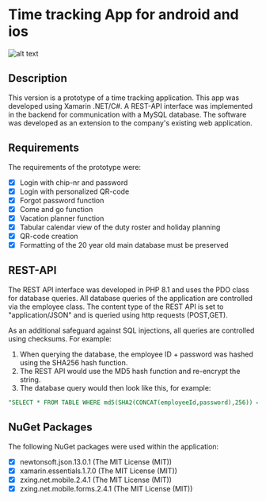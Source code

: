 # Time tracking App for android and ios

![alt text](https://github.com/viktorseidl/zfpaold/blob/main/ZFAAPP/ZFAAPP/ZFAAPP/Images/show.png "Logo Title Text 1")

## Description

This version is a prototype of a time tracking application. This app was developed using Xamarin .NET/C#. A REST-API interface was implemented in the backend for communication with a MySQL database. The software was developed as an extension to the company's existing web application.

## Requirements

The requirements of the prototype were:

- [x] Login with chip-nr and password
- [x] Login with personalized QR-code
- [x] Forgot password function
- [x] Come and go function
- [x] Vacation planner function
- [x] Tabular calendar view of the duty roster and holiday planning
- [x] QR-code creation
- [x] Formatting of the 20 year old main database must be preserved

## REST-API

The REST API interface was developed in PHP 8.1 and uses the PDO class for database queries. All database queries of the application are controlled via the employee class. The content type of the REST API is set to "application/JSON" and is queried using http requests (POST,GET).

As an additional safeguard against SQL injections, all queries are controlled using checksums. For example:

1. When querying the database, the employee ID + password was hashed using the SHA256 hash function.
2. The REST API would use the MD5 hash function and re-encrypt the string.
3. The database query would then look like this, for example:

```SQL
"SELECT * FROM TABLE WHERE md5(SHA2(CONCAT(employeeId,password),256)) = :Str LIMIT 1"
```

## NuGet Packages

The following NuGet packages were used within the application:

- [x] newtonsoft.json.13.0.1 (The MIT License (MIT))
- [x] xamarin.essentials.1.7.0 (The MIT License (MIT))
- [x] zxing.net.mobile.2.4.1 (The MIT License (MIT))
- [x] zxing.net.mobile.forms.2.4.1 (The MIT License (MIT))
